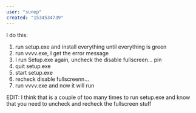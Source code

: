```yaml
---
user: "sunep"
created: "1534534739"
---
```


I do this:

1. run setup.exe and install everything until everything is green
2. run vvvv.exe, I get the error message
3. I run Setup.exe again, uncheck the disable fullscreen... pin
4. quit setup.exe
5. start setup.exe
6. recheck disable fullscreenn...
7. run vvvv.exe and now it will run

EDIT: I think that is a couple of too many times to run setup.exe and know that you need to uncheck and recheck the fullscreen stuff
